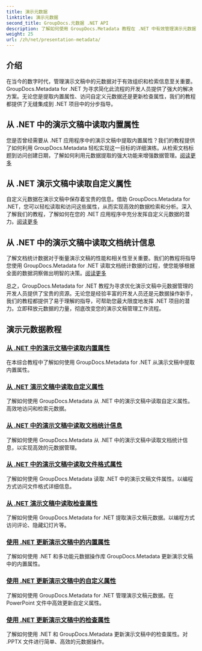 ```yaml
---
title: 演示元数据
linktitle: 演示元数据
second_title: GroupDocs.元数据 .NET API
description: 了解如何使用 GroupDocs.Metadata 教程在 .NET 中有效管理演示元数据。轻松访问内置和自定义属性。
weight: 25
url: /zh/net/presentation-metadata/
---
```

## 介绍

在当今的数字时代，管理演示文稿中的元数据对于有效组织和检索信息至关重要。 GroupDocs.Metadata for .NET 为寻求简化此流程的开发人员提供了强大的解决方案。无论您是提取内置属性、访问自定义元数据还是更新检查属性，我们的教程都提供了无缝集成到 .NET 项目中的分步指导。

## 从 .NET 中的演示文稿中读取内置属性

您是否曾经需要从 .NET 应用程序中的演示文稿中提取内置属性？我们的教程提供了如何利用 GroupDocs.Metadata 轻松实现这一目标的详细演练。从检索文档标题到访问创建日期，了解如何利用元数据提取的强大功能来增强数据管理。[阅读更多](./read-built-in-properties-presentations/)

## 从 .NET 演示文稿中读取自定义属性

自定义元数据在演示文稿中保存着宝贵的信息。借助 GroupDocs.Metadata for .NET，您可以轻松读取和访问这些属性，从而实现高效的数据检索和分析。深入了解我们的教程，了解如何在您的 .NET 应用程序中充分发挥自定义元数据的潜力。[阅读更多](./read-custom-properties-presentations/)

## 从 .NET 中的演示文稿中读取文档统计信息

了解文档统计数据对于衡量演示文稿的性能和相关性至关重要。我们的教程将指导您使用 GroupDocs.Metadata for .NET 读取文档统计数据的过程，使您能够根据全面的数据洞察做出明智的决策。[阅读更多](./read-document-statistics-presentations/)

总之，GroupDocs.Metadata for .NET 教程为寻求优化演示文稿中元数据管理的开发人员提供了宝贵的资源。无论您是经验丰富的开发人员还是元数据操作新手，我们的教程都提供了易于理解的指导，可帮助您最大限度地发挥 .NET 项目的潜力。立即释放元数据的力量，彻底改变您的演示文稿管理工作流程。

## 演示元数据教程
### [从 .NET 中的演示文稿中读取内置属性](./read-built-in-properties-presentations/)
在本综合教程中了解如何使用 GroupDocs.Metadata for .NET 从演示文稿中提取内置属性。
### [从 .NET 演示文稿中读取自定义属性](./read-custom-properties-presentations/)
了解如何使用 GroupDocs.Metadata 从 .NET 中的演示文稿中读取自定义属性。高效地访问和检索元数据。
### [从 .NET 中的演示文稿中读取文档统计信息](./read-document-statistics-presentations/)
了解如何使用 GroupDocs.Metadata 从 .NET 中的演示文稿中读取文档统计信息，以实现高效的元数据管理。
### [从 .NET 中的演示文稿中读取文件格式属性](./read-file-format-properties-presentations/)
了解如何使用 GroupDocs.Metadata 读取 .NET 中的演示文稿文件属性。以编程方式访问文件格式详细信息。
### [从 .NET 演示文稿中读取检查属性](./read-inspection-properties-presentations/)
了解如何使用 GroupDocs.Metadata for .NET 提取演示文稿元数据。以编程方式访问评论、隐藏幻灯片等。
### [使用 .NET 更新演示文稿中的内置属性](./update-built-in-properties-presentations/)
了解如何使用 .NET 和多功能元数据操作库 GroupDocs.Metadata 更新演示文稿中的内置属性。
### [使用 .NET 更新演示文稿中的自定义属性](./update-custom-properties-presentations/)
了解如何使用 GroupDocs.Metadata for .NET 管理演示文稿元数据。在 PowerPoint 文件中高效更新自定义属性。
### [使用 .NET 更新演示文稿中的检查属性](./update-inspection-properties-presentations/)
了解如何使用 .NET 和 GroupDocs.Metadata 更新演示文稿中的检查属性。对 .PPTX 文件进行简单、高效的元数据操作。